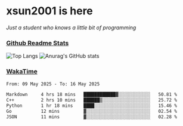 # xsun2001 is here

*Just a student who knows a little bit of programming*

### [Github Readme Stats](https://github.com/anuraghazra/github-readme-stats)

![Top Langs](https://github-readme-stats.vercel.app/api/top-langs/?username=xsun2001&layout=compact&theme=radical) ![Anurag's GitHub stats](https://github-readme-stats.vercel.app/api?username=xsun2001&show_icons=true&theme=radical)

### [WakaTime](https://wakatime.com)

<!--START_SECTION:waka-->

```txt
From: 09 May 2025 - To: 16 May 2025

Markdown     4 hrs 18 mins   ████████████▓░░░░░░░░░░░░   50.81 %
C++          2 hrs 10 mins   ██████▒░░░░░░░░░░░░░░░░░░   25.72 %
Python       1 hr 18 mins    ████░░░░░░░░░░░░░░░░░░░░░   15.46 %
Go           12 mins         ▓░░░░░░░░░░░░░░░░░░░░░░░░   02.54 %
JSON         11 mins         ▓░░░░░░░░░░░░░░░░░░░░░░░░   02.28 %
```

<!--END_SECTION:waka-->
